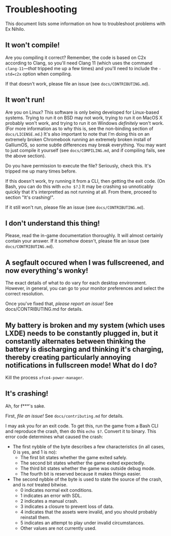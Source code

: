 # Troubleshooting

This document lists some information on how to troubleshoot problems with Ex Nihilo.

## It won't compile!

Are you compiling it correct?  Remember, the code is based on C2x according to Clang, so you'll need Clang 11 (which uses the command `clang-11`—_that_ tripped me up a few times) and you'll need to include the `-std=c2x` option when compiling.

If that doesn't work, please file an issue (see `docs/CONTRIBUTING.md`).

## It won't run!

Are you on Linux?  This software is only being developed for Linux-based systems.  Trying to run it on BSD may not work, trying to run it on MacOS X probably won't work, and trying to run it on Windows _definitely_ won't work.  (For more information as to why this is, see the non-binding section of `docs/LICENSE.md`.)  It's also important to note that I'm doing this on an extremely broken Chromebook running an extremely broken install of GalliumOS, so some subtle differences may break everything.  You may want to just compile it yourself (see `docs/COMPILING.md`, and if compiling fails, see the above section).

Do you have permission to execute the file?  Seriously, check this.  It's tripped me up many times before.

If this doesn't work, try running it from a CLI, then getting the exit code.  (On Bash, you can do this with `echo $?`.)  It may be crashing so unnoticably quickly that it's interpretted as not running at all.  From there, proceed to section "It's crashing!".

If it still won't run, please file an issue (see `docs/CONTRIBUTING.md`).

## I don't understand this thing!

Please, read the in-game documentation thoroughly.  It will almost certainly contain your answer.  If it somehow doesn't, please file an issue (see `docs/CONTRIBUTING.md`).

## A segfault occured when I was fullscreened, and now everything's wonky!

The exact details of what to do vary for each desktop environment.  However, in general, you can go to your monitor preferences and select the correct resolution.

Once you've fixed that, _please report an issue!_  See docs/CONTRIBUTING.md for details.

## My battery is broken and my system (which uses LXDE) needs to be constantly plugged in, but it constantly alternates between thinking the battery is discharging and thinking it's charging, thereby creating particularly annoying notifications in fullscreen mode!  What do I do?

Kill the process `xfce4-power-manager`.

## It's crashing!

Ah, for f\*\*\*'s sake.

First, _file an issue!_  See `docs/contributing.md` for details.

I may ask you for an exit code.  To get this, run the game from a Bash CLI and reproduce the crash, then do this `echo $?`.  Convert it to binary.  This error code determines what caused the crash:

- The first nybble of the byte describes a few characteristics (in all cases, 0 is yes, and 1 is no):
	- The first bit states whether the game exited safely.
	- The second bit states whether the game exited expectedly.
	- The third bit states whether the game was outside debug mode.
	- The fourth bit is reserved because it makes things easier.
- The second nybble of the byte is used to state the source of the crash, and is _not_ treated bitwise.
	- 0 indicates normal exit conditions.
	- 1 indicates an error with SDL.
	- 2 indicates a manual crash.
	- 3 indicates a closure to prevent loss of data.
	- 4 indicates that the assets were invalid, and you should probably reinstall them.
	- 5 indicates an attempt to play under invalid circumstances.
	- Other values are not currently used.
